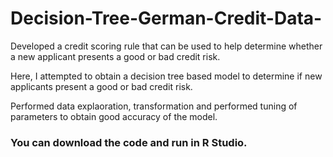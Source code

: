 # Decision-Tree-German-Credit-Data-

Developed a credit scoring rule that can be used to help determine whether a new applicant presents a good or bad credit risk. 

Here, I attempted to obtain a decision tree based model to determine if new applicants present a good or bad credit risk.

Performed data explaoration, transformation and performed tuning of parameters to obtain good accuracy of the model.

### You can download the code and run in R Studio.
